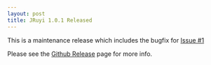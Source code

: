 ```yaml
---
layout: post
title: JRuyi 1.0.1 Released
---
```


This is a maintenance release which includes the bugfix for [Issue #1](https://github.com/jruyi/jruyi/issues/1)

Please see the [Github Release](https://github.com/jruyi/jruyi/releases) page for more info.


